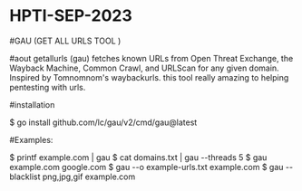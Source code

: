 # HPTI-SEP-2023

#GAU (GET ALL URLS TOOL )

#aout
getallurls (gau) fetches known URLs from Open Threat Exchange, the Wayback Machine, Common Crawl, and URLScan for any given domain. Inspired by Tomnomnom's waybackurls.
this tool really amazing to helping pentesting with urls.

#installation

$ go install github.com/lc/gau/v2/cmd/gau@latest

#Examples:

$ printf example.com | gau
$ cat domains.txt | gau --threads 5
$ gau example.com google.com
$ gau --o example-urls.txt example.com
$ gau --blacklist png,jpg,gif example.com
